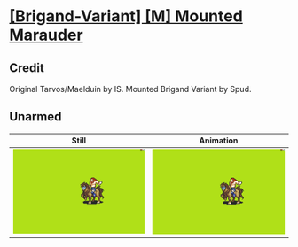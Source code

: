 # [\[Brigand-Variant\] \[M\] Mounted Marauder](../)

## Credit

Original Tarvos/Maelduin by IS.
Mounted Brigand Variant by Spud.
	
## Unarmed

| Still | Animation |
| :---: | :-------: |
| ![Unarmed still](./Unarmed_000.png) | ![Unarmed animation](./Unarmed.gif) |
